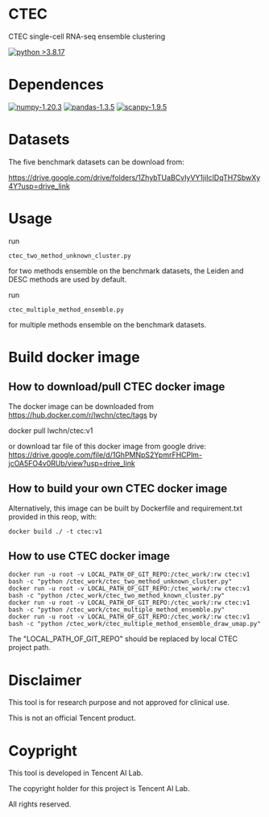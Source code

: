 # CTEC
CTEC single-cell RNA-seq ensemble clustering

[![python >3.8.17](https://img.shields.io/badge/python-3.8.17-brightgreen)](https://www.python.org/) 

# Dependences

[![numpy-1.20.3](https://img.shields.io/badge/numpy-1.20.3-red)](https://github.com/numpy/numpy)
[![pandas-1.3.5](https://img.shields.io/badge/pandas-1.3.5-lightgrey)](https://github.com/pandas-dev/pandas)
[![scanpy-1.9.5](https://img.shields.io/badge/scanpy-1.9.5-blue)](https://github.com/theislab/scanpy)

# Datasets
The five benchmark datasets can be download from:

https://drive.google.com/drive/folders/1ZhybTUaBCvIyVY1jiIcIDqTH7SbwXy4Y?usp=drive_link

# Usage
run
```
ctec_two_method_unknown_cluster.py
```
for two methods ensemble on the benchmark datasets, the Leiden and DESC methods are used by default.

run 
```
ctec_multiple_method_ensemble.py
```
for multiple methods ensemble on the benchmark datasets.

# Build docker image
## How to download/pull CTEC docker image
   
The docker image can be downloaded from https://hub.docker.com/r/lwchn/ctec/tags by 

docker pull lwchn/ctec:v1

or download tar file of this docker image from google drive: https://drive.google.com/file/d/1GhPMNpS2YpmrFHCPlm-jcOA5FO4v0RUb/view?usp=drive_link

## How to build your own CTEC docker image

Alternatively, this image can be built by Dockerfile and requirement.txt provided in this reop, with:
```
docker build ./ -t ctec:v1
```

## How to use CTEC docker image
```
docker run -u root -v LOCAL_PATH_OF_GIT_REPO:/ctec_work/:rw ctec:v1 bash -c "python /ctec_work/ctec_two_method_unknown_cluster.py"
docker run -u root -v LOCAL_PATH_OF_GIT_REPO:/ctec_work/:rw ctec:v1 bash -c "python /ctec_work/ctec_two_method_known_cluster.py"
docker run -u root -v LOCAL_PATH_OF_GIT_REPO:/ctec_work/:rw ctec:v1 bash -c "python /ctec_work/ctec_multiple_method_ensemble.py"
docker run -u root -v LOCAL_PATH_OF_GIT_REPO:/ctec_work/:rw ctec:v1 bash -c "python /ctec_work/ctec_multiple_method_ensemble_draw_umap.py"
```
The "LOCAL_PATH_OF_GIT_REPO" should be replaced by local CTEC project path.

# Disclaimer

This tool is for research purpose and not approved for clinical use.

This is not an official Tencent product.

# Coypright

This tool is developed in Tencent AI Lab.

The copyright holder for this project is Tencent AI Lab.

All rights reserved.
